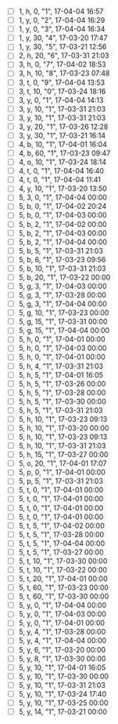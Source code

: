 - [ ] 1, h,  0, "1", 17-04-04 16:57
- [ ] 1, y,  0, "2", 17-04-04 16:29
- [ ] 1, y,  0, "3", 17-04-04 16:34
- [ ] 1, y, 30, "4", 17-03-20 17:47
- [ ] 1, y, 30, "5", 17-03-21 12:56
- [ ] 2, h, 20, "6", 17-03-31 21:03
- [ ] 3, h,  0, "7", 17-04-02 18:53
- [ ] 3, h, 10, "8", 17-03-23 07:48
- [ ] 3, t,  0, "9", 17-04-04 13:53
- [ ] 3, t, 10, "0", 17-03-24 18:16
- [ ] 3, y,  0, "1", 17-04-04 14:13
- [ ] 3, y, 10, "1", 17-03-31 21:03
- [ ] 3, y, 10, "1", 17-03-31 21:03
- [ ] 3, y, 20, "1", 17-03-26 12:28
- [ ] 3, y, 30, "1", 17-03-21 16:14
- [ ] 4, b, 10, "1", 17-04-01 16:04
- [ ] 4, b, 60, "1", 17-03-23 09:47
- [ ] 4, o, 10, "1", 17-03-24 18:14
- [ ] 4, t,  0, "1", 17-04-04 16:40
- [ ] 4, t,  0, "1", 17-04-04 11:41
- [ ] 4, y, 10, "1", 17-03-20 13:50
- [ ] 5, 3,  0, "1", 17-04-04 00:00
- [ ] 5, b,  0, "1", 17-04-02 20:24
- [ ] 5, b,  0, "1", 17-04-03 00:00
- [ ] 5, b,  2, "1", 17-04-02 00:00
- [ ] 5, b,  2, "1", 17-04-03 00:00
- [ ] 5, b,  2, "1", 17-04-04 00:00
- [ ] 5, b,  5, "1", 17-03-31 21:03
- [ ] 5, b,  6, "1", 17-03-23 09:56
- [ ] 5, b, 10, "1", 17-03-31 21:03
- [ ] 5, b, 20, "1", 17-03-22 00:00
- [ ] 5, g,  3, "1", 17-04-03 00:00
- [ ] 5, g,  3, "1", 17-03-28 00:00
- [ ] 5, g,  3, "1", 17-04-04 00:00
- [ ] 5, g, 10, "1", 17-03-23 00:00
- [ ] 5, g, 15, "1", 17-03-31 00:00
- [ ] 5, g, 15, "1", 17-04-04 00:00
- [ ] 5, h,  0, "1", 17-04-01 00:00
- [ ] 5, h,  0, "1", 17-04-03 00:00
- [ ] 5, h,  0, "1", 17-04-01 00:00
- [ ] 5, h,  4, "1", 17-03-31 21:03
- [ ] 5, h,  5, "1", 17-04-01 16:05
- [ ] 5, h,  5, "1", 17-03-26 00:00
- [ ] 5, h,  5, "1", 17-03-28 00:00
- [ ] 5, h,  5, "1", 17-03-30 00:00
- [ ] 5, h,  5, "1", 17-03-31 21:03
- [ ] 5, h, 10, "1", 17-03-23 09:13
- [ ] 5, h, 10, "1", 17-03-20 00:00
- [ ] 5, h, 10, "1", 17-03-23 09:13
- [ ] 5, h, 10, "1", 17-03-31 21:03
- [ ] 5, h, 15, "1", 17-03-27 00:00
- [ ] 5, o, 20, "1", 17-04-01 17:07
- [ ] 5, p,  0, "1", 17-04-01 00:00
- [ ] 5, p,  5, "1", 17-03-31 21:03
- [ ] 5, t,  0, "1", 17-04-01 00:00
- [ ] 5, t,  0, "1", 17-04-01 00:00
- [ ] 5, t,  0, "1", 17-04-01 00:00
- [ ] 5, t,  0, "1", 17-04-01 00:00
- [ ] 5, t,  5, "1", 17-04-02 00:00
- [ ] 5, t,  5, "1", 17-03-28 00:00
- [ ] 5, t,  5, "1", 17-04-04 00:00
- [ ] 5, t,  5, "1", 17-03-27 00:00
- [ ] 5, t, 10, "1", 17-03-30 00:00
- [ ] 5, t, 10, "1", 17-03-22 00:00
- [ ] 5, t, 20, "1", 17-04-01 00:00
- [ ] 5, t, 60, "1", 17-03-23 00:00
- [ ] 5, t, 60, "1", 17-03-30 00:00
- [ ] 5, y,  0, "1", 17-04-04 00:00
- [ ] 5, y,  0, "1", 17-04-03 00:00
- [ ] 5, y,  0, "1", 17-04-01 00:00
- [ ] 5, y,  4, "1", 17-03-28 00:00
- [ ] 5, y,  4, "1", 17-04-04 00:00
- [ ] 5, y,  6, "1", 17-03-20 00:00
- [ ] 5, y,  8, "1", 17-03-30 00:00
- [ ] 5, y, 10, "1", 17-04-01 16:05
- [ ] 5, y, 10, "1", 17-03-30 00:00
- [ ] 5, y, 10, "1", 17-03-31 21:03
- [ ] 5, y, 10, "1", 17-03-24 17:40
- [ ] 5, y, 10, "1", 17-03-25 00:00
- [ ] 5, y, 14, "1", 17-03-21 00:00
